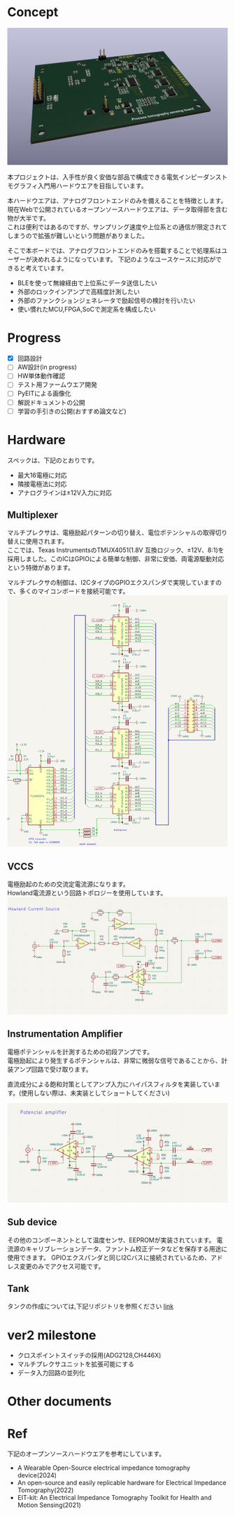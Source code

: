 # Concept
![代替テキスト](./header.png)

本プロジェクトは、入手性が良く安価な部品で構成できる電気インピーダンストモグラフィ入門用ハードウエアを目指しています。<br>

本ハードウエアは、アナログフロントエンドのみを備えることを特徴とします。<br>
現在Webで公開されているオープンソースハードウエアは、データ取得部を含む物が大半です。<br>
これは便利ではあるのですが、サンプリング速度や上位系との通信が限定されてしまうので拡張が難しいという問題がありました。<br>

そこで本ボードでは、アナログフロントエンドのみを搭載することで処理系はユーザーが決めれるようになっています。
下記のようなユースケースに対応ができると考えています。

- BLEを使って無線経由で上位系にデータ送信したい
- 外部のロックインアンプで高精度計測したい
- 外部のファンクションジェネレータで励起信号の検討を行いたい 
- 使い慣れたMCU,FPGA,SoCで測定系を構成したい

# Progress
- [x] 回路設計
- [ ] AW設計(in progress)
- [ ] HW単体動作確認
- [ ] テスト用ファームウエア開発
- [ ] PyEITによる画像化
- [ ] 解説ドキュメントの公開
- [ ] 学習の手引きの公開(おすすめ論文など)

# Hardware
スペックは、下記のとおりです。

- 最大16電極に対応
- 隣接電極法に対応
- アナログラインは±12V入力に対応


## Multiplexer
マルチプレクサは、電極励起パターンの切り替え、電位ポテンシャルの取得切り替えに使用されます。<br>
ここでは、Texas InstrumentsのTMUX4051(1.8V 互換ロジック、±12V、8:1)を採用しました。このICはGPIOによる簡単な制御、非常に安価、両電源駆動対応という特徴があります。<br>

マルチプレクサの制御は、I2CタイプのGPIOエクスパンダで実現していますので、多くのマイコンボードを接続可能です。
![代替テキスト](./mux.png)

## VCCS
電極励起のための交流定電流源になります。<br>
Howland電流源という回路トポロジーを使用しています。
![代替テキスト](./vssc.png)


## Instrumentation Amplifier
電極ポテンシャルを計測するための初段アンプです。<br>
電極励起により発生するポテンシャルは、非常に微弱な信号であることから、計装アンプ回路で受け取ります。

直流成分による飽和対策としてアンプ入力にハイパスフィルタを実装しています。(使用しない際は、未実装としてショートしてください)

![代替テキスト](./ina.png)

## Sub device
その他のコンポーネントとして温度センサ、EEPROMが実装されています。
電流源のキャリブレーションデータ、ファントム校正データなどを保存する用途に使用できます。
GPIOエクスパンダと同じI2Cバスに接続されているため、アドレス変更のみでアクセス可能です。

## Tank
タンクの作成については,下記リポジトリを参照ください
[link](./tank/tank.md)

# ver2 milestone

- クロスポイントスイッチの採用(ADG2128,CH446X)
- マルチプレクサユニットを拡張可能にする
- データ入力回路の並列化

# Other documents


# Ref
下記のオープンソースハードウエアを参考にしています。
- A Wearable Open-Source electrical impedance tomography device(2024)
- An open-source and easily replicable hardware for Electrical Impedance Tomography(2022)
- EIT-kit: An Electrical Impedance Tomography Toolkit for Health and Motion Sensing(2021)
